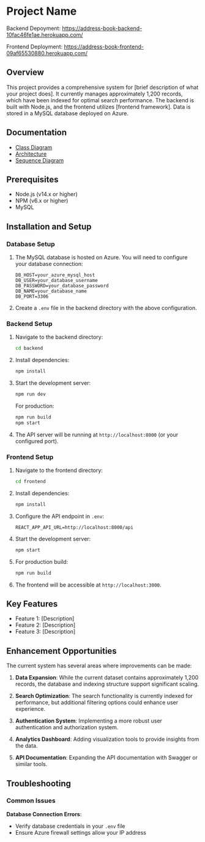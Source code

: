 # Project Name

Backend Depoyment: https://address-book-backend-10fac46fe1ae.herokuapp.com/

Frontend Deployment: https://address-book-frontend-09af65530880.herokuapp.com/
## Overview

This project provides a comprehensive system for [brief description of what your project does]. It currently manages approximately 1,200 records, which have been indexed for optimal search performance. The backend is built with Node.js, and the frontend utilizes [frontend framework]. Data is stored in a MySQL database deployed on Azure.

## Documentation

- [Class Diagram](./Class-Diagram.md)
- [Architecture](./Architecture.md)
- [Sequence Diagram](./Sequence-diagram.md)

## Prerequisites

- Node.js (v14.x or higher)
- NPM (v6.x or higher)
- MySQL

## Installation and Setup

### Database Setup

1. The MySQL database is hosted on Azure. You will need to configure your database connection:

   ```
   DB_HOST=your_azure_mysql_host
   DB_USER=your_database_username
   DB_PASSWORD=your_database_password
   DB_NAME=your_database_name
   DB_PORT=3306
   ```

2. Create a `.env` file in the backend directory with the above configuration.

### Backend Setup

1. Navigate to the backend directory:
   ```bash
   cd backend
   ```

2. Install dependencies:
   ```bash
   npm install
   ```

3. Start the development server:
   ```bash
   npm run dev
   ```
   
   For production:
   ```bash
   npm run build
   npm start
   ```

4. The API server will be running at `http://localhost:8000` (or your configured port).

### Frontend Setup

1. Navigate to the frontend directory:
   ```bash
   cd frontend
   ```

2. Install dependencies:
   ```bash
   npm install
   ```

3. Configure the API endpoint in `.env`:
   ```
   REACT_APP_API_URL=http://localhost:8000/api
   ```

4. Start the development server:
   ```bash
   npm start
   ```

5. For production build:
   ```bash
   npm run build
   ```

6. The frontend will be accessible at `http://localhost:3000`.

## Key Features

- Feature 1: [Description]
- Feature 2: [Description]
- Feature 3: [Description]

## Enhancement Opportunities

The current system has several areas where improvements can be made:

1. **Data Expansion**: While the current dataset contains approximately 1,200 records, the database and indexing structure support significant scaling.

2. **Search Optimization**: The search functionality is currently indexed for performance, but additional filtering options could enhance user experience.

3. **Authentication System**: Implementing a more robust user authentication and authorization system.

4. **Analytics Dashboard**: Adding visualization tools to provide insights from the data.

5. **API Documentation**: Expanding the API documentation with Swagger or similar tools.

## Troubleshooting

### Common Issues
**Database Connection Errors**:
   - Verify database credentials in your `.env` file
   - Ensure Azure firewall settings allow your IP address

